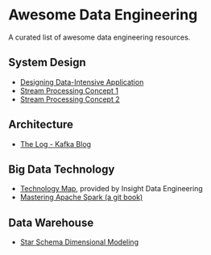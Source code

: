 # Awesome Data Engineering
A curated list of awesome data engineering resources.

## System Design
- [Designing Data-Intensive Application](https://dataintensive.net/)
- [Stream Processing Concept 1](https://www.oreilly.com/ideas/the-world-beyond-batch-streaming-101)
- [Stream Processing Concept 2](https://www.oreilly.com/ideas/the-world-beyond-batch-streaming-102)

## Architecture
- [The Log - Kafka Blog](https://engineering.linkedin.com/distributed-systems/log-what-every-software-engineer-should-know-about-real-time-datas-unifying)

## Big Data Technology
- [Technology Map](http://xyz.insightdataengineering.com/blog/pipeline_map/), provided by Insight Data Engineering
- [Mastering Apache Spark (a git book)](https://www.gitbook.com/book/jaceklaskowski/mastering-apache-spark/details)

## Data Warehouse
- [Star Schema Dimensional Modeling](http://www.kimballgroup.com/data-warehouse-business-intelligence-resources/kimball-techniques/dimensional-modeling-techniques/)
